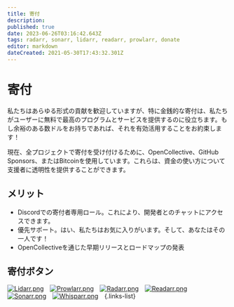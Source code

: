 ```yaml
---
title: 寄付
description: 
published: true
date: 2023-06-26T03:16:42.643Z
tags: radarr, sonarr, lidarr, readarr, prowlarr, donate
editor: markdown
dateCreated: 2021-05-30T17:43:32.301Z
---
```


# 寄付

私たちはあらゆる形式の貢献を歓迎していますが、特に金銭的な寄付は、私たちがユーザーに無料で最高のプログラムとサービスを提供するのに役立ちます。もし余裕のある数ドルをお持ちであれば、それを有効活用することをお約束します！

現在、全プロジェクトで寄付を受け付けるために、OpenCollective、GitHub Sponsors、またはBitcoinを使用しています。これらは、資金の使い方について支援者に透明性を提供することができます。

## メリット

- Discordでの寄付者専用ロール。これにより、開発者とのチャットにアクセスできます。
- 優先サポート。はい、私たちはお気に入りがいます。そして、あなたはその一人です！
- OpenCollectiveを通じた早期リリースとロードマップの発表

## 寄付ボタン

[![Lidarr.png](/assets/lidarr/logos/48.png)](https://lidarr.audio/donate)&emsp;[![Prowlarr.png](/assets/prowlarr/logos/48.png)](https://prowlarr.com/donate)&emsp;[![Radarr.png](/assets/radarr/logos/48.png)](https://radarr.video/donate)&emsp;[![Readarr.png](/assets/readarr/logos/48.png)](https://readarr.com/donate)&emsp;[![Sonarr.png](/assets/sonarr/logos/48.png)](https://sonarr.tv/donate)&emsp;[![Whisparr.png](/assets/whisparr/logos/48.png)](https://whisparr.com/donate)&emsp;{.links-list}